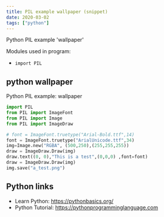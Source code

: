 ```yaml
---
title: PIL example wallpaper (snippet)
date: 2020-03-02
tags: ["python"]
---
```

Python PIL example 'wallpaper'


Modules used in program: 
* `import PIL`

## python wallpaper

Python PIL example: wallpaper

```python
import PIL
from PIL import ImageFont
from PIL import Image
from PIL import ImageDraw

# font = ImageFont.truetype("Arial-Bold.ttf",14)
font = ImageFont.truetype("ArialUnicode.ttf",34)
img=Image.new("RGBA", (500,250),(255,255,255))
draw = ImageDraw.Draw(img)
draw.text((0, 0),"This is a test",(0,0,0) ,font=font)
draw = ImageDraw.Draw(img)
img.save("a_test.png")

```

## Python links

- Learn Python: https://pythonbasics.org/
- Python Tutorial: https://pythonprogramminglanguage.com
